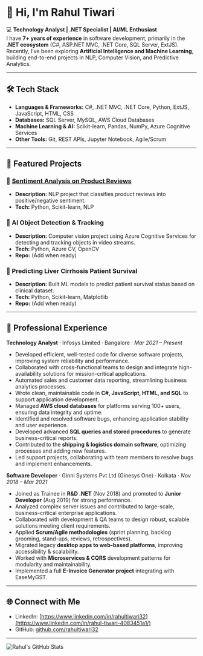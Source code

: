 # 👋 Hi, I'm Rahul Tiwari

💻 **Technology Analyst | .NET Specialist | AI/ML Enthusiast**  
I have **7+ years of experience** in software development, primarily in the **.NET ecosystem** (C#, ASP.NET MVC, .NET Core, SQL Server, ExtJS).  
Recently, I’ve been exploring **Artificial Intelligence and Machine Learning**, building end-to-end projects in NLP, Computer Vision, and Predictive Analytics.  

---

## 🛠️ Tech Stack
- **Languages & Frameworks:** C#, .NET MVC, .NET Core, Python, ExtJS, JavaScript, HTML, CSS  
- **Databases:** SQL Server, MySQL, AWS Cloud Databases  
- **Machine Learning & AI:** Scikit-learn, Pandas, NumPy, Azure Cognitive Services  
- **Other Tools:** Git, REST APIs, Jupyter Notebook, Agile/Scrum  

---

## 📂 Featured Projects
### 🔹 [Sentiment Analysis on Product Reviews](https://github.com/rahultiwari32/Sentiment-Analysis-Product-Reviews)
- **Description:** NLP project that classifies product reviews into positive/negative sentiment.  
- **Tech:** Python, Scikit-learn, NLP  

### 🔹 AI Object Detection & Tracking
- **Description:** Computer vision project using Azure Cognitive Services for detecting and tracking objects in video streams.  
- **Tech:** Python, Azure CV, OpenCV  
- **Repo:** (Add when ready)  

### 🔹 Predicting Liver Cirrhosis Patient Survival
- **Description:** Built ML models to predict patient survival status based on clinical dataset.  
- **Tech:** Python, Scikit-learn, Matplotlib  
- **Repo:** (Add when ready)  

---

## 💼 Professional Experience

**Technology Analyst** · Infosys Limited · Bangalore · *Mar 2021 – Present*  
- Developed efficient, well-tested code for diverse software projects, improving system reliability and performance.  
- Collaborated with cross-functional teams to design and integrate high-availability solutions for mission-critical applications.  
- Automated sales and customer data reporting, streamlining business analytics processes.  
- Wrote clean, maintainable code in **C#, JavaScript, HTML, and SQL** to support application development.  
- Managed **AWS cloud databases** for platforms serving 100+ users, ensuring data integrity and uptime.  
- Identified and resolved software bugs, enhancing application stability and user experience.  
- Developed advanced **SQL queries and stored procedures** to generate business-critical reports.  
- Contributed to the **shipping & logistics domain software**, optimizing processes and adding new features.  
- Led support projects, collaborating with team members to resolve bugs and implement enhancements.  

**Software Developer** · Ginni Systems Pvt Ltd (Ginesys One) · Kolkata · *Nov 2018 – Mar 2021*  
- Joined as Trainee in **R&D .NET** (Nov 2018) and promoted to **Junior Developer** (Aug 2019) for strong performance.  
- Analyzed complex server issues and contributed to large-scale, business-critical enterprise applications.  
- Collaborated with development & QA teams to design robust, scalable solutions meeting client requirements.  
- Applied **Scrum/Agile methodologies** (sprint planning, backlog grooming, stand-ups, reviews, retrospectives).  
- Migrated legacy **desktop apps to web-based platforms**, improving accessibility & scalability.  
- Worked with **Microservices & CQRS** development patterns for modularity and maintainability.  
- Implemented a full **E-Invoice Generator project** integrating with EaseMyGST.  

---

## 🌐 Connect with Me
- LinkedIn: [https://www.linkedin.com/in/rahultiwari32](https://www.linkedin.com/in/rahul-tiwari-4083451a1/) 
- GitHub: [github.com/rahultiwari32](https://github.com/rahultiwari32)  

---

![Rahul's GitHub Stats](https://github-readme-stats.vercel.app/api?username=rahultiwari32&show_icons=true&theme=radical)
